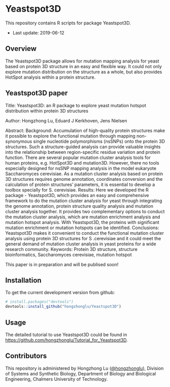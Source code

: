 # Yeastspot3D
This repository contains R scripts for package Yeastspot3D.
* Last update: 2019-06-12

## Overview
The Yeastspot3D package allows for mutation mapping analysis for yeast based on protein 3D structure in an easy and flexible way. It could not only explore mutation distribution on the structure as a whole, but also provides HotSpot analysis within a protein structure.

## Yeastspot3D paper

Title:
Yeastspot3D: an R package to explore yeast mutation hotspot distribution within protein 3D structures

Author:
Hongzhong Lu, Eduard J Kerkhoven, Jens Nielsen

Abstract:
Background: Accumulation of high-quality protein structures make it possible to explore the functional mutation through mapping non-synonymous single nucleotide polymorphisms (nsSNPs) onto the protein 3D structures. Such a structure-guided analysis can provide valuable insights into the relationship between region-specific residue variation and protein function. There are several popular mutation cluster analysis tools for human proteins, e.g. HotSpot3D and mutation3D. However, there no tools especially designed for nsSNP mapping analysis in the model eukaryote Saccharomyces cerevisiae. As a mutation cluster analysis based on protein 3D structures requires genome annotation, coordinates conversion and the calculation of protein structures’ parameters, it is essential to develop a toolbox specially for S. cerevisiae.
Results: Here we developed the R package - Yeastspot3D, which provides an easy and comprehensive framework to do the mutation cluster analysis for yeast through integrating the genome annotation, protein structure quality analysis and mutation cluster analysis together.  It provides two complementary options to conduct the mutation cluster analysis, which are mutation enrichment analysis and mutation hotspot analysis. With Yeastspot3D, the proteins with significant mutation enrichment or mutation hotspots can be identified.
Conclusions: Yeastspot3D makes it convenient to conduct the functional mutation cluster analysis using protein 3D structures for S .cerevisiae and it could meet the general demand of mutation cluster analysis in yeast proteins for a wide research community.
Keywords: Protein 3D structure,  structure bioinformatics, Saccharomyces cerevisiae, mutation hotspot

This paper is in preparation and will be publised soon!


## Installation

To get the current development version from github:

```R
# install.packages("devtools")
devtools::install_github("hongzhonglu/Yeastspot3D")
```


## Usage

The detailed tutorial to use Yeastspot3D could be found in https://github.com/hongzhonglu/Tutorial_for_Yeastspot3D.


## Contributors

This repository is administered by Hongzhong Lu ([@hongzhonglu](https://github.com/hongzhonglu)), Division of Systems and Synthetic Biology, Department of Biology and Biological Engineering, Chalmers University of Technology.
